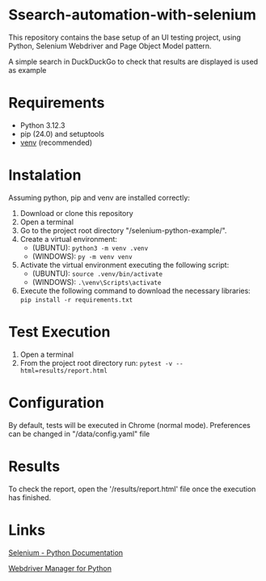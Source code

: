 # Ssearch-automation-with-selenium

This repository contains the base setup of an UI testing project,
using Python, Selenium Webdriver and Page Object Model pattern.

A simple search in DuckDuckGo to check that results are displayed is used as example

# Requirements

* Python 3.12.3
* pip (24.0) and setuptools
* [venv](<https://packaging.python.org/guides/installing-using-pip-and-virtual-environments/>) (recommended)

# Instalation

Assuming python, pip and venv are installed correctly:

1. Download or clone this repository 
2. Open a terminal
3. Go to the project root directory "/selenium-python-example/".
4. Create a virtual environment: 
   - (UBUNTU): `python3 -m venv .venv`
   - (WINDOWS): `py -m venv venv`
5. Activate the virtual environment executing the following script: 
   - (UBUNTU): `source .venv/bin/activate`
   - (WINDOWS): `.\venv\Scripts\activate`
6. Execute the following command to download the necessary libraries:  `pip install -r requirements.txt`


# Test Execution

1. Open a terminal
2. From the project root directory run: `pytest -v --html=results/report.html`

# Configuration

By default, tests will be executed in Chrome (normal mode). Preferences can be changed in "/data/config.yaml" file

# Results

To check the report, open the '/results/report.html' file once the execution has finished.


# Links
   
   [Selenium - Python Documentation](<https://selenium-python.readthedocs.io/>)
   
   [Webdriver Manager for Python](<https://github.com/SergeyPirogov/webdriver_manager>)
   
   
